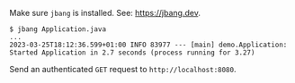 Make sure `jbang` is installed. See: https://jbang.dev.

    $ jbang Application.java
    ...
    2023-03-25T18:12:36.599+01:00 INFO 83977 --- [main] demo.Application: Started Application in 2.7 seconds (process running for 3.27)

Send an authenticated `GET` request to `http://localhost:8080`.